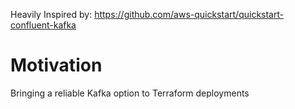Heavily Inspired by: https://github.com/aws-quickstart/quickstart-confluent-kafka

# Motivation
Bringing a reliable Kafka option to Terraform deployments
